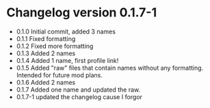 # Changelog version 0.1.7-1
- 0.1.0 Initial commit, added 3 names
- 0.1.1 Fixed formatting
- 0.1.2 Fixed more formatting
- 0.1.3 Added 2 names
- 0.1.4 Added 1 name, first profile link!
- 0.1.5 Added "raw" files that contain names without any formatting. Intended for future mod plans.
- 0.1.6 Added 2 names
- 0.1.7 Added one name and updated the raw.
- 0.1.7-1 updated the changelog cause I forgor
